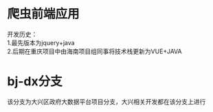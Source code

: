 # 爬虫前端应用
开发历史：  
1.最先版本为jquery+java  
2.后期在重庆项目中由海南项目组同事将技术栈更新为VUE+JAVA

# bj-dx分支
该分支为大兴区政府大数据平台项目分支，大兴相关开发都在该分支上进行

